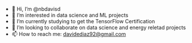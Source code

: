 - 👋 Hi, I’m @nbdavisd
- 👀 I’m interested in data science and ML projects
- 🌱 I’m currently studying to get the TensorFlow Certification
- 💞️ I’m looking to collaborate on data science and energy reletad projects
- 📫 How to reach me: davidediaz92@gmail.com

<!---
nbdavisd/nbdavisd is a ✨ special ✨ repository because its `README.md` (this file) appears on your GitHub profile.
You can click the Preview link to take a look at your changes.
--->
